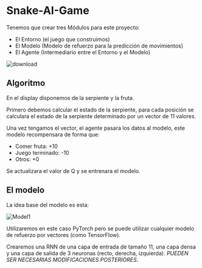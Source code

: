# Snake-AI-Game

Tenemos que crear tres Módulos para este proyecto:

- El Entorno (el juego que construimos)
- El Modelo (Modelo de refuerzo para la predicción de movimientos)
- El Agente (Intermediario entre el Entorno y el Modelo)
  
![download](https://github.com/JordiPG05/Snake-AI-Game/assets/100807571/0a17a952-9e53-4870-8f6a-63dabf3c3400)

## Algoritmo

En el display disponemos de la serpiente y la fruta.

Primero debemos calcular el estado de la serpiente, para cada posición se calculara el estado de la serpiente determinado por un vector de 11 valores.

Una vez tengamos el vector, el agente pasara los datos al modelo, este modelo recompensara de forma que:
- Comer fruta: +10
- Juego terminado: -10
- Otros: +0

Se actualizara el valor de Q y se entrenara el modelo.

## El modelo
La idea base del modelo es esta:

![Model1](https://github.com/JordiPG05/Snake-AI-Game/assets/100807571/0d67c6bb-5afa-48c1-a0aa-509849557cb9)

Utilizaremos en este caso PyTorch pero se puede utilizar cualquier modelo de refuerzo por vectores (como TensorFlow).

Crearemos una RNN de una capa de entrada de tamaño 11, una capa densa y una capa de salida de 3 neuronas (recto, derecha, izquierda). *PUEDEN SER NECESARIAS MODIFICACIONES POSTERIORES*.
